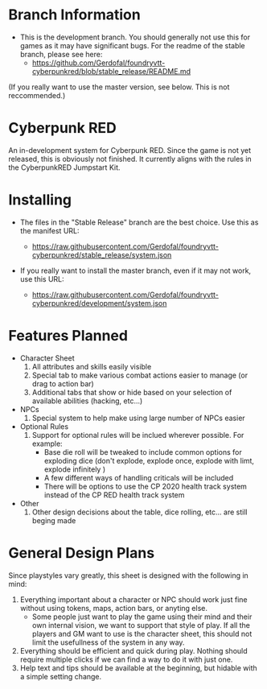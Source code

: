# Branch Information

- This is the development branch. You should generally not use this for games as it may have significant bugs. For the readme of the stable branch, please see here:
  - https://github.com/Gerdofal/foundryvtt-cyberpunkred/blob/stable_release/README.md

(If you really want to use the master version, see below. This is not reccommended.)


# Cyberpunk RED

An in-development system for Cyberpunk RED. Since the game is not yet released, this is obviously not finished. It currently aligns with the rules in the CyberpunkRED Jumpstart Kit.

# Installing

- The files in the "Stable Release" branch are the best choice. Use this as the manifest URL:
  - https://raw.githubusercontent.com/Gerdofal/foundryvtt-cyberpunkred/stable_release/system.json

- If you really want to install the master branch, even if it may not work, use this URL:
  - https://raw.githubusercontent.com/Gerdofal/foundryvtt-cyberpunkred/development/system.json

# Features Planned

- Character Sheet
  1. All attributes and skills easily visible
  2. Special tab to make various combat actions easier to manage (or drag to action bar)
  3. Additional tabs that show or hide based on your selection of available abilities (hacking, etc...)
- NPCs
  1. Special system to help make using large number of NPCs easier
- Optional Rules
  1. Support for optional rules will be inclued wherever possible. For example:
     - Base die roll will be tweaked to include common options for exploding dice (don't explode, explode once, explode with limt, explode infinitely )
	 - A few different ways of handling criticals will be included
	 - There will be options to use the CP 2020 health track system instead of the CP RED health track system
- Other
  1. Other design decisions about the table, dice rolling, etc... are still beging made
  
# General Design Plans

Since playstyles vary greatly, this sheet is designed with the following in mind:

1. Everything important about a character or NPC should work just fine without using tokens, maps, action bars, or anyting else.
   - Some people just want to play the game using their mind and their own internal vision, we want to support that style of play. If all the players and GM want to use is the character sheet, this should not limit the usefullness of the system in any way.
2. Everything should be efficient and quick during play. Nothing should require multiple clicks if we can find a way to do it with just one.
3. Help text and tips should be available at the beginning, but hidable with a simple setting change.
